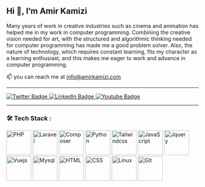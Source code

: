 Hi 👋, I’m Amir Kamizi
---
Many years of work in creative industries such as cinema and animation has helped me in my work in computer programming. 
Combining the creative vision needed for art, with the structured and algorithmic thinking needed for computer programming has made me a good problem solver.
Also, the nature of technology, which requires constant learning, fits my character as a learning enthusiast, 
and this makes me eager to work and advance in computer programming.

📫 you can reach me at info@amirkamizi.com

---
<div id="badges">
   <a href="https://twitter.com/amir_kamizi">
    <img src="https://img.shields.io/badge/Twitter-blue?style=for-the-badge&logo=twitter&logoColor=white" alt="Twitter Badge"/>      
  </a>
  <a href="http://www.linkedin.com/in/amir-kamizi">
    <img src="https://img.shields.io/badge/LinkedIn-blue?style=for-the-badge&logo=linkedin&logoColor=white" alt="LinkedIn Badge"/>
  </a>
  <a href="https://www.youtube.com/channel/UCdIrfxV5xbiDrJjME9QQkHw">
    <img src="https://img.shields.io/badge/YouTube-red?style=for-the-badge&logo=youtube&logoColor=white" alt="Youtube Badge"/>
  </a>
</div>
<!-- profile views badge 
<img src="https://komarev.com/ghpvc/?username=amirkamizi&style=flat-square&color=blue" alt=""/> 
-->

---
### :hammer_and_wrench: Tech Stack :
<div id="tech">
    <img src="https://cdn.worldvectorlogo.com/logos/php-1.svg" alt="PHP" style="max-width: 100%;" width="65"/>
    <img src="https://cdn.worldvectorlogo.com/logos/laravel-2.svg" alt="Laravel" style="max-width: 100%;" width="65"/>
    <img src="https://cdn.worldvectorlogo.com/logos/composer.svg" alt="Composer" style="max-width: 100%;" width="65"/>
    <img src="https://cdn.worldvectorlogo.com/logos/python-5.svg" alt="Python" style="max-width: 100%;" width="65"/>
    <img src="https://cdn.worldvectorlogo.com/logos/tailwindcss.svg" alt="Tailwindcss" style="max-width: 100%;" width="65"/>
    <img src="https://cdn.worldvectorlogo.com/logos/logo-javascript.svg" alt="JavaScript" style="max-width: 100%;" width="65"/>
    <img src="https://cdn.worldvectorlogo.com/logos/jquery-2.svg" alt="Jquery" style="max-width: 100%;" width="65"/>
    <img src="https://cdn.worldvectorlogo.com/logos/vue-js-1.svg" alt="Vuejs" style="max-width: 100%;" width="65"/>
    <img src="https://cdn.worldvectorlogo.com/logos/mysql-6.svg" alt="Mysql" style="max-width: 100%;" width="65"/>
    <img src="https://cdn.worldvectorlogo.com/logos/html-1.svg" alt="HTML" style="max-width: 100%;" width="65"/>
    <img src="https://cdn.worldvectorlogo.com/logos/css-3.svg" alt="CSS" style="max-width: 100%;" width="65"/>
    <img src="https://cdn.worldvectorlogo.com/logos/linux-tux.svg" alt="Linux" style="max-width: 100%;" width="65"/>
    <img src="https://cdn.worldvectorlogo.com/logos/git-icon.svg" alt="Git" style="max-width: 100%;" width="65"/>
</div>

<!---
amirkamizi/amirkamizi is a ✨ special ✨ repository because its `README.md` (this file) appears on your GitHub profile.
You can click the Preview link to take a look at your changes.
--->
